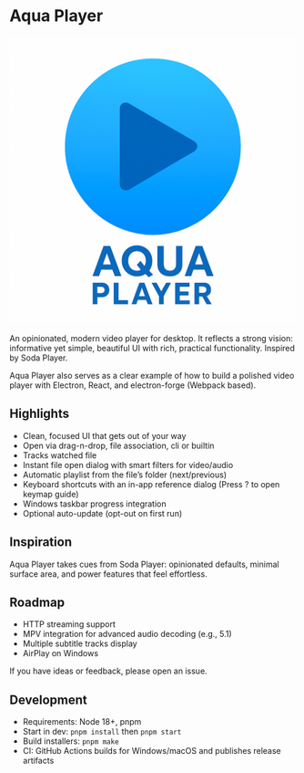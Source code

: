 # Aqua Player

<img src="./banner.png" alt="Aqua Player banner" width="600" />

An opinionated, modern video player for desktop. It reflects a strong vision: informative yet simple, beautiful UI with rich, practical functionality. Inspired by Soda Player.

Aqua Player also serves as a clear example of how to build a polished video player with Electron, React, and electron-forge (Webpack based).

## Highlights

- Clean, focused UI that gets out of your way
- Open via drag-n-drop, file association, cli or builtin
- Tracks watched file
- Instant file open dialog with smart filters for video/audio
- Automatic playlist from the file’s folder (next/previous)
- Keyboard shortcuts with an in-app reference dialog (Press ? to open keymap guide)
- Windows taskbar progress integration
- Optional auto-update (opt-out on first run)

## Inspiration

Aqua Player takes cues from Soda Player: opinionated defaults, minimal surface area, and power features that feel effortless.

## Roadmap

- HTTP streaming support
- MPV integration for advanced audio decoding (e.g., 5.1)
- Multiple subtitle tracks display
- AirPlay on Windows

If you have ideas or feedback, please open an issue.

## Development

- Requirements: Node 18+, pnpm
- Start in dev: `pnpm install` then `pnpm start`
- Build installers: `pnpm make`
- CI: GitHub Actions builds for Windows/macOS and publishes release artifacts
